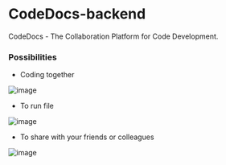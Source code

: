 # CodeDocs-backend

CodeDocs - The Collaboration Platform for Code Development.

### Possibilities
- Coding together  

![image](https://user-images.githubusercontent.com/50710003/121522253-95ad3f00-c9fd-11eb-9e7f-cea9a6591c54.png)  

- To run file  

![image](https://user-images.githubusercontent.com/50710003/121522418-c4c3b080-c9fd-11eb-8453-7632c58223e8.png)  

- To share with your friends or colleagues  

![image](https://user-images.githubusercontent.com/50710003/121522522-defd8e80-c9fd-11eb-8235-964c191d7579.png)
